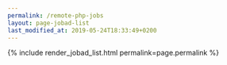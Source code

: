 ```yaml
---
permalink: /remote-php-jobs
layout: page-jobad-list
last_modified_at: 2019-05-24T18:33:49+0200
---
```

{% include render_jobad_list.html permalink=page.permalink %}
